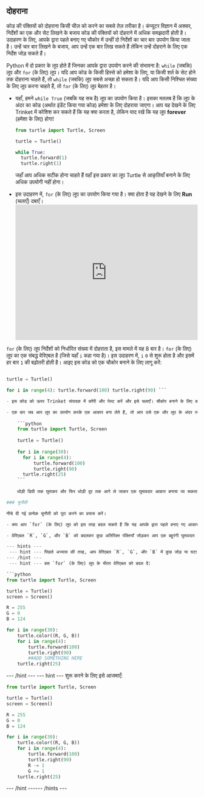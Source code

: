 ## दोहराना

कोड की पंक्तियों को दोहराना किसी चीज़ को करने का सबसे तेज़ तरीका है। कंप्यूटर विज्ञान में अक्सर, निर्देशों का एक और सेट लिखने के बजाय कोड की पंक्तियों को दोहराने में अधिक समझदारी होती है। उदाहरण के लिए, आपके द्वारा पहले बनाए गए चौकोर में उन्हीं दो निर्देशों का चार बार उपयोग किया जाता है। उन्हें चार बार लिखने के बजाय, आप उन्हें एक बार लिख सकते हैं लेकिन उन्हें दोहराने के लिए एक निर्देश जोड़ सकते हैं।

Python में दो प्रकार के लूप होते हैं जिनका आपके द्वारा उपयोग करने की संभावना है: `while` (जबकि) लूप और `for` (के लिए) लूप। यदि आप कोड के किसी हिस्से को हमेशा के लिए, या किसी शर्त के सेट होने तक दोहराना चाहते हैं, तो `while` (जबकि) लूप सबसे अच्छा हो सकता है। यदि आप किसी निश्चित संख्या के लिए लूप करना चाहते हैं, तो `for` (के लिए) लूप बेहतर है।

- यहाँ, हमने `while True` (जबकि यह सच है) लूप का उपयोग किया है। इसका मतलब है कि लूप के अंदर का कोड (अर्थात इंडेंट किया गया कोड) हमेशा के लिए दोहराया जाएगा। आप यह देखने के लिए Trinket में कोशिश कर सकते हैं कि यह क्या करता है, लेकिन याद रखें कि यह लूप **forever** (हमेशा के लिए) होगा!
    
    ```python
    from turtle import Turtle, Screen
    
    turtle = Turtle()
    
    while True:
      turtle.forward(1)
      turtle.right(1)
    ```
    
    जहाँ आप अधिक सटीक होना चाहते हैं वहाँ इस प्रकार का लूप Turtle से आकृतियाँ बनाने के लिए अधिक उपयोगी नहीं होगा।

- इस उदाहरण में, `for` (के लिए) लूप का उपयोग किया गया है। क्या होता है यह देखने के लिए **Run** (चलाएँ) दबाएँ। <iframe src="https://trinket.io/embed/python/b89b6f5457" width="100%" height="356" frameborder="0" marginwidth="0" marginheight="0" allowfullscreen></iframe> 

`for` (के लिए) लूप निर्देशों को निर्धारित संख्या में दोहराता है, इस मामले में यह 8 बार है। `for` (के लिए) लूप का एक संबद्ध वेरिएबल है (जिसे यहाँ `i` कहा गया है)। इस उदाहरण में, `i` `0` से शुरू होता है और इसमें हर बार `1` की बढ़ोतरी होती है। आइए इस कोड को एक चौकोर बनाने के लिए लागू करें:

```python from turtle import Turtle, Screen

turtle = Turtle()

for i in range(4): turtle.forward(100) turtle.right(90) ```

- इस कोड को ऊपर Trinket संपादक में कॉपी और पेस्ट करें और इसे चलाएँ। चौकोर बनाने के लिए कछुए को दो निर्देशों को चार बार दोहराने के लिए कहा गया है।

- एक बार जब आप लूप का उपयोग करके एक आकार बना लेते हैं, तो आप उसे एक और लूप के अंदर रखकर उस आकार को बार-बार दोहरा सकते हैं। घुमावदार रेखाएँ खींचने का यह एक बढ़िया तरीका है। अपने कोड को इस तरह का बनाकर उसे अनुकूल बनाएँ:
    
    ```python
    from turtle import Turtle, Screen
    
    turtle = Turtle()
    
    for i in range(30):
      for i in range(4):
          turtle.forward(100)
          turtle.right(90)
      turtle.right(25)
    ```
    
    थोड़ी डिग्री तक घुमाकर और फिर थोड़ी दूर तक आगे ले जाकर एक घुमावदार आकार बनाया जा सकता है। एक चौकोर बनाने के लिए कोड का खंड एक दूसरे `for` (के लिए) के अंदर है जो इसे 30 बार दोहराता है, एक मोहक घुमावदार आकार बनाने के लिए यह कर्सर को हर बार 25 डिग्री घुमा देता है।

### चुनौती

नीचे दी गई प्रत्येक चुनौती को पूरा करने का प्रयास करें।

- क्या आप `for` (के लिए) लूप को इस तरह बदल सकते हैं कि यह आपके द्वारा पहले बनाए गए आकारों में से किसी का उपयोग करके एक और अधिक दिलचस्प घुमावदार आकार बना दे, जैसे कोई त्रिभुज या सर्कल?

- वेरिएबल `R`, `G`, और `B` को बदलकर कुछ अतिरिक्त पंक्तियाँ जोड़कर आप एक बहुरंगी घुमावदार आकार बना सकते हैं। एक इंद्रधनुषी घुमावदार आकृति तैयार करना शुरू करें।

--- hints ---
 --- hint --- पिछले अभ्यास की तरह, आप वेरिएबल `R`, `G`, और `B` में कुछ जोड़ या घटा सकते हैं।
--- /hint ---
 --- hint --- बस `for` (के लिए) लूप के भीतर वेरिएबल को बदल दें:

```python
from turtle import Turtle, Screen

turtle = Turtle()
screen = Screen()

R = 255
G = 0
B = 124

for i in range(30):
    turtle.color((R, G, B))
    for i in range(4):
        turtle.forward(100)
        turtle.right(90)
        ##ADD SOMETHING HERE
    turtle.right(25)
```

--- /hint --- --- hint --- शुरू करने के लिए इसे आजमाएँ:

```python
from turtle import Turtle, Screen

turtle = Turtle()
screen = Screen()

R = 255
G = 0
B = 124

for i in range(30):
    turtle.color((R, G, B))
    for i in range(4):
        turtle.forward(100)
        turtle.right(90)
        R -= 1
        G += 1
    turtle.right(25)
```

--- /hint ------ /hints ---